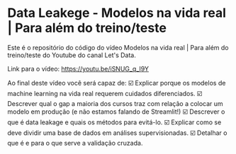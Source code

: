 # Data Leakege - Modelos na vida real | Para além do treino/teste

Este é o repositório do código do vídeo Modelos na vida real | Para além do treino/teste do Youtube do canal Let's Data.

Link para o vídeo: https://youtu.be/iSNUG_q_I9Y

Ao final deste vídeo você será capaz de:
☑️ Explicar porque os modelos de machine learning na vida real requerem cuidados diferenciados.
☑️ Descrever qual o gap a maioria dos cursos traz com relação a colocar um modelo em produção (e não estamos falando de Streamlit!)
☑️ Descrever o que é data leakage e quais os métodos para evitá-lo.
☑️ Explicar como se deve dividir uma base de dados em análises supervisionadas.
☑️ Detalhar o que é e para o que serve a validação cruzada.
